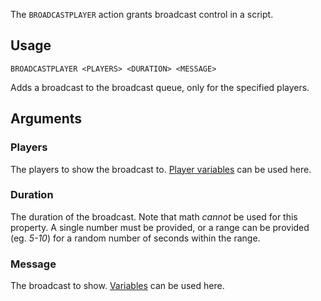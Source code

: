 The `BROADCASTPLAYER` action grants broadcast control in a script.

## Usage
```
BROADCASTPLAYER <PLAYERS> <DURATION> <MESSAGE>
```
Adds a broadcast to the broadcast queue, only for the specified players.

## Arguments
### Players
The players to show the broadcast to. [Player variables](https://github.com/Thundermaker300/ScriptedEvents/wiki/Variables#player-variables) can be used here.

### Duration
The duration of the broadcast. Note that math _cannot_ be used for this property. A single number must be provided, or a range can be provided (eg. _5-10_) for a random number of seconds within the range.

### Message
The broadcast to show. [Variables](https://github.com/Thundermaker300/ScriptedEvents/wiki/Variables) can be used here.